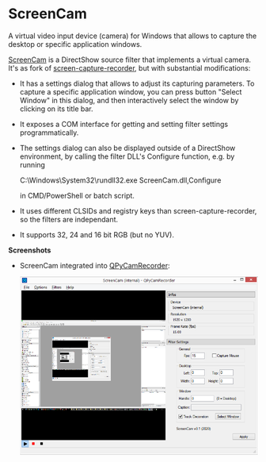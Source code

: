 # ScreenCam
A virtual video input device (camera) for Windows that allows to capture the desktop or specific application windows.

[ScreenCam](https://github.com/59de44955ebd/ScreenCam) is a DirectShow source filter that implements a virtual camera. It's as fork of [screen-capture-recorder](https://github.com/rdp/screen-capture-recorder-to-video-windows-free), but with substantial modifications:

* It has a settings dialog that allows to adjust its capturing parameters. To capture a specific application window, you can press button "Select Window" in this dialog, and then interactively select the window by clicking on its title bar.

* It exposes a COM interface for getting and setting filter settings programmatically.

* The settings dialog can also be displayed outside of a DirectShow environment, by calling the filter DLL's Configure function, e.g. by running 

  C:\Windows\System32\rundll32.exe ScreenCam.dll,Configure
  
  in CMD/PowerShell or batch script.

* It uses different CLSIDs and registry keys than screen-capture-recorder, so the filters are independant.

* It supports 32, 24 and 16 bit RGB (but no YUV).

**Screenshots**

* ScreenCam integrated into [QPyCamRecorder](https://github.com/59de44955ebd/QPyCamRecorder):

  ![](screenshots/qpyrecorder.png)
